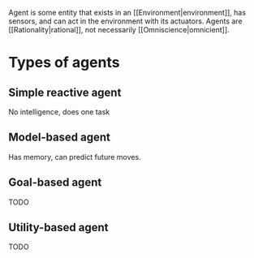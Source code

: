 Agent is some entity that exists in an [[Environment|environment]], has sensors, and can act in the environment with its actuators. Agents are [[Rationality|rational]], not necessarily [[Omniscience|omnicient]].
# Types of agents 
## Simple reactive agent
No intelligence, does one task
## Model-based agent
Has memory, can predict future moves.
## Goal-based agent
TODO
## Utility-based agent
TODO